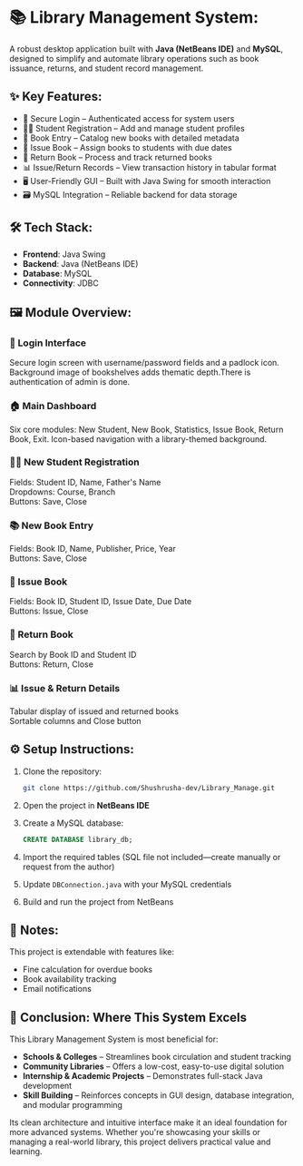 # 📚 Library Management System:

A robust desktop application built with **Java (NetBeans IDE)** and **MySQL**, designed to simplify and automate library operations such as book issuance, returns, and student record management.



## ✨ Key Features:

- 🔐 Secure Login – Authenticated access for system users  
- 👨‍🎓 Student Registration – Add and manage student profiles  
- 📘 Book Entry – Catalog new books with detailed metadata  
- 📕 Issue Book – Assign books to students with due dates  
- 📗 Return Book – Process and track returned books  
- 📊 Issue/Return Records – View transaction history in tabular format  
- 🖥️ User-Friendly GUI – Built with Java Swing for smooth interaction  
- 🗃️ MySQL Integration – Reliable backend for data storage  



## 🛠️ Tech Stack:

- **Frontend**: Java Swing  
- **Backend**: Java (NetBeans IDE)  
- **Database**: MySQL  
- **Connectivity**: JDBC  



## 🖼️ Module Overview:

### 🔐 Login Interface  
Secure login screen with username/password fields and a padlock icon. Background image of bookshelves adds thematic depth.There is authentication of admin is done.

### 🏠 Main Dashboard  
Six core modules: New Student, New Book, Statistics, Issue Book, Return Book, Exit. Icon-based navigation with a library-themed background.

### 🧑‍🎓 New Student Registration  
Fields: Student ID, Name, Father's Name  
Dropdowns: Course, Branch  
Buttons: Save, Close

### 📚 New Book Entry  
Fields: Book ID, Name, Publisher, Price, Year  
Buttons: Save, Close

### 📕 Issue Book  
Fields: Book ID, Student ID, Issue Date, Due Date  
Buttons: Issue, Close

### 📗 Return Book  
Search by Book ID and Student ID  
Buttons: Return, Close

### 📊 Issue & Return Details  
Tabular display of issued and returned books  
Sortable columns and Close button



## ⚙️ Setup Instructions:

1. Clone the repository:
   ```bash
   git clone https://github.com/Shushrusha-dev/Library_Manage.git
   ```

2. Open the project in **NetBeans IDE**

3. Create a MySQL database:
   ```sql
   CREATE DATABASE library_db;
   ```

4. Import the required tables (SQL file not included—create manually or request from the author)

5. Update `DBConnection.java` with your MySQL credentials

6. Build and run the project from NetBeans


## 📌 Notes:

This project is extendable with features like:
- Fine calculation for overdue books  
- Book availability tracking  
- Email notifications  

## 🧠 Conclusion: Where This System Excels

This Library Management System is most beneficial for:

- **Schools & Colleges** – Streamlines book circulation and student tracking  
- **Community Libraries** – Offers a low-cost, easy-to-use digital solution  
- **Internship & Academic Projects** – Demonstrates full-stack Java development  
- **Skill Building** – Reinforces concepts in GUI design, database integration, and modular programming  

Its clean architecture and intuitive interface make it an ideal foundation for more advanced systems. Whether you're showcasing your skills or managing a real-world library, this project delivers practical value and learning.
